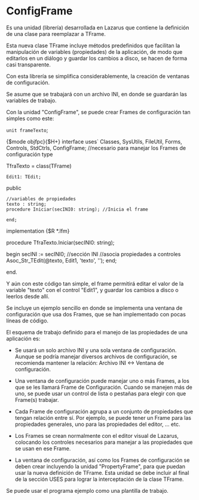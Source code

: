 ConfigFrame
=============

Es una unidad (librería) desarrollada en Lazarus que contiene la definición de una clase para reemplazar a TFrame.

Esta nueva clase TFrame incluye métodos predefinidos que facilitan la manipulación de variables (propiedades) de la aplicación, de modo que editarlos en un diálogo y guardar los cambios a disco, se hacen de forma casi transparente.

Con esta librería se simplifica considerablemente, la creación de ventanas de configuración.

Se asume que se trabajará con un archivo INI, en donde se guardarán las variables de trabajo.

Con la unidad "ConfigFrame", se puede crear Frames de configuración tan simples
como este:


`unit frameTexto`;

{$mode objfpc}{$H+}
interface
uses`
  Classes, SysUtils, FileUtil, Forms, Controls, StdCtrls,
  ConfigFrame;  //necesario para manejar los Frames de configuración
type

  TfraTexto = class(TFrame)
  
    Edit1: TEdit;
	
  public
  
    //variables de propiedades
    texto : string;
    procedure Iniciar(secINI0: string); //Inicia el frame

	end;

implementation
{$R *.lfm}

procedure TfraTexto.Iniciar(secINI0: string);

begin
  secINI := secINI0;  //sección INI
  //asocia propiedades a controles
  Asoc_Str_TEdit(@texto, Edit1, 'texto', '');
end;

end.


Y aún con este código tan simple, el frame permitirá editar el valor de la variable
"texto" con el control "Edit1", y guardar los cambios a disco o leerlos desde allí.

Se incluye un ejemplo sencillo en donde se implementa una ventana de configuración que usa dos Frames, que se han implementado con pocas líneas de código.

El esquema de trabajo definido para el manejo de las propiedades de una aplicación es:

* Se usará un solo archivo INI y una sola ventana de configuración. Aunque se podría manejar diversos archivos de configuración, se recomienda mantener la relación:  Archivo INI <-> Ventana de configuración.

* Una ventana de configuración puede manejar uno o más Frames, a los que se les llamará Frame de Configuración. Cuando se manejen más de uno, se puede usar un control de  lista o pestañas para elegir con que Frame(s) trabajar.

* Cada Frame de configuración agrupa a un conjunto de propiedades que tengan relación entre sí. Por ejemplo, se puede tener un Frame para las propiedades generales, uno para las propiedades del editor, ... etc.

* Los Frames se crean normalmente con el editor visual de Lazarus, colocando los controles necesarios para manejar a las propiedades que se usan en ese Frame.
 
* La ventana de configuración, así como los Frames de configuración se deben crear incluyendo la unidad "PropertyFrame", para que puedan usar la nueva definición de TFrame. Esta unidad se debe incluir al final de la sección USES para lograr la interceptación de la clase TFrame.

Se puede usar el programa ejemplo como una plantilla de trabajo.

